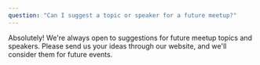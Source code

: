 ```yaml
---
question: "Can I suggest a topic or speaker for a future meetup?"
---
```


Absolutely! We're always open to suggestions for future meetup topics and speakers. Please send us your ideas through our website, and we'll consider them for future events.
